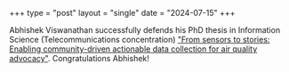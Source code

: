 +++
type = "post"
layout = "single"
date = "2024-07-15"
+++

Abhishek Viswanathan successfully defends his PhD thesis in Information Science (Telecommunications concentration) ["From sensors to stories: Enabling community-driven actionable data collection for air quality advocacy"](http://d-scholarship.pitt.edu/46795/). Congratulations Abhishek!
